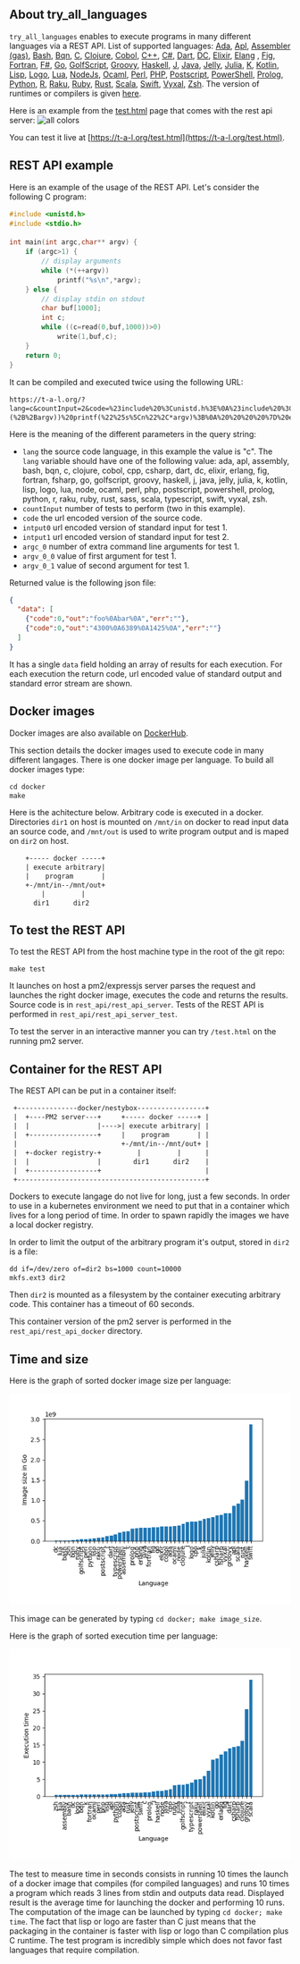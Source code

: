 
## About try_all_languages

```try_all_languages``` enables to execute programs in many different languages via a REST API. List of supported languages: 
[Ada](https://en.wikipedia.org/wiki/Ada_(programming_language)), 
[Apl](https://en.wikipedia.org/wiki/APL_(programming_language)), 
[Assembler (gas)](https://en.wikipedia.org/wiki/GNU_Assembler),
[Bash](https://en.wikipedia.org/wiki/Bash_(Unix_shell)),
[Bqn](https://mlochbaum.github.io/BQN/), 
[C](https://en.wikipedia.org/wiki/C_(programming_language)), 
[Clojure](https://en.wikipedia.org/wiki/Clojure), 
[Cobol](https://en.wikipedia.org/wiki/COBOL),
[C++](https://en.wikipedia.org/wiki/C%2B%2B), 
[C#](https://en.wikipedia.org/wiki/C_Sharp_(programming_language)), 
[Dart](https://en.wikipedia.org/wiki/Dart_(programming_language)),
[DC](https://en.wikipedia.org/wiki/Dc_(computer_program)), 
[Elixir](https://en.wikipedia.org/wiki/Elixir_(programming_language)), 
[Elang](https://en.wikipedia.org/wiki/Erlang_(programming_language)) , 
[Fig](https://github.com/Seggan/Fig), 
[Fortran](https://en.wikipedia.org/wiki/Fortran), 
[F#](https://en.wikipedia.org/wiki/F_Sharp_(programming_language)), 
[Go](https://en.wikipedia.org/wiki/Go_(programming_language)), 
[GolfScript](https://esolangs.org/wiki/GolfScript),
[Groovy](https://en.wikipedia.org/wiki/Apache_Groovy), 
[Haskell](https://en.wikipedia.org/wiki/Haskell), 
[J](https://en.wikipedia.org/wiki/J_(programming_language)), 
[Java](https://en.wikipedia.org/wiki/Java_(programming_language)), 
[Jelly](https://github.com/DennisMitchell/jellylanguage), 
[Julia](https://en.wikipedia.org/wiki/Julia_(programming_language)), 
[K](https://en.wikipedia.org/wiki/K_(programming_language)), 
[Kotlin](https://en.wikipedia.org/wiki/Kotlin_(programming_language)),
[Lisp](https://en.wikipedia.org/wiki/Lisp_(programming_language)),
[Logo](https://en.wikipedia.org/wiki/Logo_(programming_language)),
[Lua](https://en.wikipedia.org/wiki/Lua_(programming_language)), 
[NodeJs](https://en.wikipedia.org/wiki/Node.js), 
[Ocaml](https://en.wikipedia.org/wiki/OCaml), 
[Perl](https://en.wikipedia.org/wiki/Perl), 
[PHP](https://en.wikipedia.org/wiki/PHP), 
[Postscript](https://en.wikipedia.org/wiki/PostScript), 
[PowerShell](https://en.wikipedia.org/wiki/PowerShell), 
[Prolog](https://en.wikipedia.org/wiki/Prolog), 
[Python](https://en.wikipedia.org/wiki/Python), 
[R](https://en.wikipedia.org/wiki/R_(programming_language)), 
[Raku](https://en.wikipedia.org/wiki/Raku_(programming_language)), 
[Ruby](https://en.wikipedia.org/wiki/Ruby_(programming_language)), 
[Rust](https://en.wikipedia.org/wiki/Rust_(programming_language)), 
[Scala](https://en.wikipedia.org/wiki/Scala_(programming_language)), 
[Swift](https://en.wikipedia.org/wiki/Swift_(programming_language)), 
[Vyxal](https://vyxapedia.hyper-neutrino.xyz/), 
[Zsh](https://en.wikipedia.org/wiki/Z_shell). 
The version of runtimes or compilers is given [here](https://t-a-l.org/version.json).


Here is an example from the [test.html](rest_api/rest_api_server/public/test.html) page that comes with the rest api server:
![all colors](https://github.com/fderepas/try_all_languages/blob/main/images/screenshot_of_live_web_site.png?raw=true)

You can test it live at [https://t-a-l.org/test.html](https://t-a-l.org/test.html).

## REST API example

Here is an example of the usage of the REST API. Let's consider the following C program:

```c
#include <unistd.h>
#include <stdio.h>

int main(int argc,char** argv) {
    if (argc>1) {
        // display arguments
        while (*(++argv))
            printf("%s\n",*argv);
    } else {
        // display stdin on stdout
        char buf[1000];
        int c;
        while ((c=read(0,buf,1000))>0) 
            write(1,buf,c);
    }
    return 0;
}
```
It can be compiled and executed twice using the following URL:
```http
https://t-a-l.org/?lang=c&countInput=2&code=%23include%20%3Cunistd.h%3E%0A%23include%20%3Cstdio.h%3E%0A%0Aint%20main(int%20argc%2Cchar**%20argv)%20%7B%0A%20%20%20%20if%20(argc%3E1)%20%7B%0A%20%20%20%20%20%20%20%20%2F%2F%20display%20arguments%0A%20%20%20%20%20%20%20%20while%20(*(%2B%2Bargv))%20printf(%22%25s%5Cn%22%2C*argv)%3B%0A%20%20%20%20%7D%20else%20%7B%0A%20%20%20%20%20%20%20%20%2F%2F%20display%20stdin%20on%20stdout%0A%20%20%20%20%20%20%20%20char%20buf%5B1000%5D%3B%0A%20%20%20%20%20%20%20%20int%20c%3B%0A%20%20%20%20%20%20%20%20while%20((c%3Dread(0%2Cbuf%2C1000))%3E0)%20%7B%0A%20%20%20%20%20%20%20%20%20%20%20%20write(1%2Cbuf%2Cc)%3B%0A%20%20%20%20%20%20%20%20%7D%0A%20%20%20%20%7D%0A%20%20%20%20return%200%3B%0A%7D%0A&input0=%0A&input1=4300%0A6389%0A1425%0A&argc_0=2&argv_0_0=foo&argv_0_1=bar
```
Here is the meaning of the different parameters in the query string:

- ```lang``` the source code language, in this example the value is "c". The ```lang``` variable should have one of the following value: ada, apl, assembly, bash, bqn, c, clojure, cobol, cpp, csharp, dart, dc, elixir, erlang, fig, fortran, fsharp, go, golfscript, groovy, haskell, j, java, jelly, julia, k, kotlin, lisp, logo, lua, node, ocaml, perl, php, postscript, powershell, prolog, python, r, raku, ruby, rust, sass, scala, typescript, swift, vyxal, zsh.
- ```countInput``` number of tests to perform (two in this example).
- ```code``` the url encoded version of the source code.
- ```intput0``` url encoded version of standard input for test 1.
- ```intput1``` url encoded version of standard input for test 2.
- ```argc_0``` number of extra command line arguments for test 1.
- ```argv_0_0``` value of first argument for test 1.
- ```argv_0_1``` value of second argument for test 1.

Returned value is the following json file:
```json
{
  "data": [
    {"code":0,"out":"foo%0Abar%0A","err":""},
    {"code":0,"out":"4300%0A6389%0A1425%0A","err":""}
  ]
}
```
It has a single ```data``` field holding an array of results for each execution. For each execution the return code, url encoded value of standard output and standard error stream are shown.
## Docker images

Docker images are also available on [DockerHub](https://hub.docker.com/u/fderepas).

This section details the docker images used to execute code in many different langages. There is one docker image per language. To build all docker images type:

```
cd docker
make
```

Here is the achitecture below. Arbitrary code is executed in a docker. Directories ```dir1``` on host is mounted on ```/mnt/in``` on docker to read input data an source code,
and ```/mnt/out``` is used to write program output and is maped on ```dir2``` on host.

```
    +----- docker -----+
    | execute arbitrary|
    |    program       |
    +-/mnt/in--/mnt/out+
        |         |
      dir1      dir2   
```

## To test the REST API

To test the REST API from the host machine type in the root of the git repo:
```
make test
```

It launches on host a pm2/expressjs server parses the request and launches the right docker image, executes the code and returns the results. Source code is in ```rest_api/rest_api_server```. Tests of the REST API is performed in ```rest_api/rest_api_server_test```.

To test the server in an interactive manner you can try ```/test.html``` on the running pm2 server.

## Container for the REST API

The REST API can be put in a container itself:

```
 +---------------docker/nestybox-----------------+
 |  +----PM2 server---+     +----- docker -----+ |
 |  |                 |---->| execute arbitrary| |
 |  +-----------------+     |    program       | |
 |                          +-/mnt/in--/mnt/out+ |
 |  +-docker registry-+         |         |      |
 |  |                 |        dir1      dir2    |
 |  +-----------------+                          |
 +-----------------------------------------------+
```
Dockers to execute langage do not live for long, just a few seconds.
In order to use in a kubernetes environment we need to put that in a container which lives
for a long period of time. In order to spawn rapidly the images we have a local docker registry.

In order to limit the output of the arbitrary program it's output, stored in ```dir2``` is a file:
```
dd if=/dev/zero of=dir2 bs=1000 count=10000
mkfs.ext3 dir2
```
Then ```dir2``` is mounted as a filesystem by the container executing arbitrary code.
This container has a timeout of 60 seconds.

This container version of the pm2 server is performed in the ```rest_api/rest_api_docker``` directory.

## Time and size
Here is the graph of sorted docker image size per language:

![all colors](https://github.com/fderepas/try_all_languages/blob/main/images/docker_image_size_by_language.png?raw=true)

This image can be generated by typing ```cd docker; make image_size```.

Here is the graph of sorted execution time per language:

![all colors](https://github.com/fderepas/try_all_languages/blob/main/images/docker_time_by_language.png?raw=true)

The test to measure time in seconds consists in running 10 times the launch of a docker image that compiles (for compiled languages) and runs 10 times a program which reads 3 lines from stdin and outputs data read. Displayed result is the average time for launching the docker and performing 10 runs. The computation of the image can be launched by typing ```cd docker; make time```. The fact that lisp or logo are faster than C just means that the packaging in the container is faster with lisp or logo than C compilation plus C runtime. The test program is incredibly simple which does not favor fast languages that require compilation.
